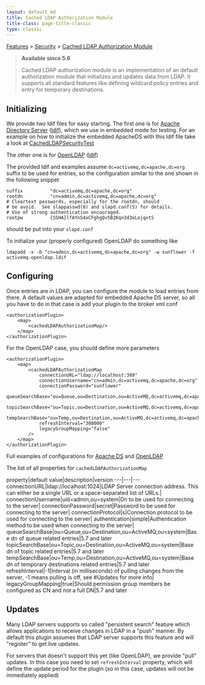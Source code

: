 ```yaml
---
layout: default_md
title: Cached LDAP Authorization Module 
title-class: page-title-classic
type: classic
---
```


[Features](features) > [Security](security) > [Cached LDAP Authorization Module](cached-ldap-authorization-module)


> **Available since 5.6**
> 
> Cached LDAP authorization module is an implementation of an default authorization module that initializes and updates data from LDAP. It supports all standard features like defining wildcard policy entries and entry for temporary destinations.

Initializing
------------

We provide two ldif files for easy starting. The first one is for [Apache Directory Server](http://directory.apache.org/) ([ldif](https://svn.apache.org/repos/asf/activemq/trunk/activemq-unit-tests/src/test/resources/org/apache/activemq/security/activemq-apacheds.ldif)), which we use in embedded mode for testing. For an example on how to initialize the embedded ApacheDS with this ldif file take a look at [CachedLDAPSecurityTest](https://svn.apache.org/repos/asf/activemq/trunk/activemq-unit-tests/src/test/java/org/apache/activemq/security/CachedLDAPSecurityTest.java)

The other one is for [OpenLDAP](http://www.openldap.org/) ([ldif](https://svn.apache.org/repos/asf/activemq/trunk/activemq-unit-tests/src/test/resources/org/apache/activemq/security/activemq-openldap.ldif))

The provided ldif and examples assume `dc=activemq,dc=apache,dc=org` suffix to be used for entries, so the configuration similar to the one shown in the following snippet
```
suffix          "dc=activemq,dc=apache,dc=org"
rootdn          "cn=admin,dc=activemq,dc=apache,dc=org"
# Cleartext passwords, especially for the rootdn, should
# be avoid.  See slappasswd(8) and slapd.conf(5) for details.
# Use of strong authentication encouraged.
rootpw          {SSHA}lfAYn54xCFghgQv5B2Kqn3d3eLojqxtS
```
should be put into your `slapd.conf`

To initialize your (properly configured) OpenLDAP do something like
```
ldapadd -x -D "cn=admin,dc=activemq,dc=apache,dc=org" -w sunflower -f activemq-openldap.ldif
```

Configuring
-----------

Once entries are in LDAP, you can configure the module to load entries from there. A default values are adapted for embedded Apache DS server, so all you have to do in that case is add your plugin to the broker xml conf
```
<authorizationPlugin>
    <map>
        <cachedLDAPAuthorizationMap/>
    </map>
</authorizationPlugin>
```
For the OpenLDAP case, you should define more parameters
```
<authorizationPlugin>
    <map>
        <cachedLDAPAuthorizationMap
            connectionURL="ldap://localhost:389"
            connectionUsername="cn=admin,dc=activemq,dc=apache,dc=org"
            connectionPassword="sunflower"
            queueSearchBase="ou=Queue,ou=Destination,ou=ActiveMQ,dc=activemq,dc=apache,dc=org"
            topicSearchBase="ou=Topic,ou=Destination,ou=ActiveMQ,dc=activemq,dc=apache,dc=org"
            tempSearchBase="ou=Temp,ou=Destination,ou=ActiveMQ,dc=activemq,dc=apache,dc=org"
            refreshInterval="300000"
            legacyGroupMapping="false"
        />
    </map>
</authorizationPlugin>
```
Full examples of configurations for [Apache DS](https://svn.apache.org/repos/asf/activemq/trunk/activemq-unit-tests/src/test/resources/org/apache/activemq/security/activemq-apacheds.xml) and [OpenLDAP](https://svn.apache.org/repos/asf/activemq/trunk/activemq-unit-tests/src/test/resources/org/apache/activemq/security/activemq-openldap.xml)

The list of all properties for `cachedLDAPAuthorizationMap`

property|default value|description|version
---|---|---
connectionURL|ldap://localhost:1024|LDAP Server connection address. This can either be a single URL or a space-separated list of URLs.|
connectionUsername|uid=admin,ou=system|Dn to be used for connecting to the server|
connectionPassword|secret|Password to be used for connecting to the server|
connectionProtocol|s|Connection protocol to be used for connecting to the server|
authentication|simple|Authentication method to be used when connecting to the server|
queueSearchBase|ou=Queue,ou=Destination,ou=ActiveMQ,ou=system|Base dn of queue related entries|5.7 and later
topicSearchBase|ou=Topic,ou=Destination,ou=ActiveMQ,ou=system|Base dn of topic related entries|5.7 and later
tempSearchBase|ou=Temp,ou=Destination,ou=ActiveMQ,ou=system|Base dn of temporary destinations related entries|5.7 and later
refreshInterval|-1|Interval (in milliseconds) of pulling changes from the server, -1 means pulling is off, see #Updates for more info|
legacyGroupMapping|true|Should permission group members be configured as CN and not a full DN|5.7 and later

Updates
-------

Many LDAP servers supports so called "persistent search" feature which allows applications to receive changes in LDAP in a "push" manner. By default this plugin assumes that LDAP server supports this feature and will "register" to get live updates.

For servers that doesn't support this yet (like OpenLDAP), we provide "pull" updates. In this case you need to set `refreshInterval` property, which will define the update period for the plugin (so in this case, updates will not be immediately applied)

